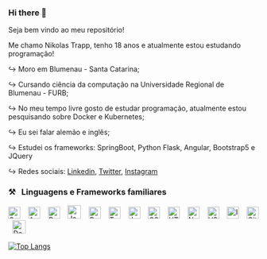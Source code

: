 ### Hi there 👋

Seja bem vindo ao meu repositório!

Me chamo Nikolas Trapp, tenho 18 anos e atualmente estou estudando programação!

  ↪ Moro em Blumenau - Santa Catarina; 
  
  ↪ Cursando ciência da computação na Universidade Regional de Blumenau - FURB;
  
  ↪ No meu tempo livre gosto de estudar programação, atualmente estou pesquisando sobre Docker e Kubernetes;
  
  ↪ Eu sei falar alemão e inglês;
  
  ↪ Estudei os frameworks: SpringBoot, Python Flask, Angular, Bootstrap5 e JQuery
  
  ↪ Redes sociais: [Linkedin](https://www.linkedin.com/in/nikolastrapp/), [Twitter](https://twitter.com/nikolas_trapp), [Instagram](https://www.instagram.com/nikolas_trapp_/)

  ### ⚒&nbsp;&nbsp;&nbsp;Linguagens e Frameworks familiares
<img alt="Spring" title="Spring" src="https://user-images.githubusercontent.com/91998543/232333473-0d8e41e6-c798-479c-9865-d62529fbf877.png" height="24">&nbsp;&nbsp;&nbsp;&nbsp;<img alt="Angular" title="Angular" src="https://user-images.githubusercontent.com/91998543/190879335-9ae7dd12-eb5e-4c00-beb3-540494f49a11.svg" height="24">&nbsp;&nbsp;&nbsp;&nbsp;<img alt="PostgreSQL" title="PostgreSQL" src="https://user-images.githubusercontent.com/91998543/190879428-be938753-cc12-4f74-918c-c4a6637deb73.png" height="24">&nbsp;&nbsp;&nbsp;&nbsp;<img alt="Java" title="Java" src="https://user-images.githubusercontent.com/91998543/190879230-94916ee4-5b6b-4896-bbcd-07e03f4791b9.png" width="27">&nbsp;&nbsp;&nbsp;&nbsp;<img alt="Python" title="Python" src="https://user-images.githubusercontent.com/91998543/190879207-b3a1a80a-c271-4ad0-97d2-072b54389ab8.png" height="24">&nbsp;&nbsp;&nbsp;&nbsp;<img alt="TypeScript" title="TypeScript" src="https://user-images.githubusercontent.com/1680157/87443766-4af82c80-c5cc-11ea-8a13-a651f150fa99.png" height="24">&nbsp;&nbsp;&nbsp;&nbsp;<img alt="JavaScript" title="JavaScript" src="https://user-images.githubusercontent.com/1680157/87443764-4af82c80-c5cc-11ea-82c2-c368ee12cf6d.png" height="24">&nbsp;&nbsp;&nbsp;&nbsp;<img alt="CSS" title="CSS" src="https://user-images.githubusercontent.com/1680157/87443759-4a5f9600-c5cc-11ea-8ae0-715433c1f781.png" height="24">&nbsp;&nbsp;&nbsp;&nbsp;<img alt="HTML" title="HTML" src="https://user-images.githubusercontent.com/1680157/87443762-4af82c80-c5cc-11ea-85cf-57be0e83c169.png" height="24">&nbsp;&nbsp;&nbsp;&nbsp;<img alt="Node.js" title="Node.js" src="https://user-images.githubusercontent.com/1680157/87443758-4a5f9600-c5cc-11ea-8f63-92e126a1145b.png" height="24">&nbsp;&nbsp;&nbsp;&nbsp;<img alt="VS Code" title="VS Code" src="https://user-images.githubusercontent.com/1680157/87443751-492e6900-c5cc-11ea-9854-f82d4d921133.png" height="24">&nbsp;&nbsp;&nbsp;&nbsp;<img alt="Intellij IDEA" title="Intellij IDEA" src="https://user-images.githubusercontent.com/91998543/190879364-b89efd3f-9ba4-4296-882e-2496dc1ce69b.png" height="24">&nbsp;&nbsp;&nbsp;&nbsp;<img alt="Git" title="Git" src="https://user-images.githubusercontent.com/1680157/87443755-49c6ff80-c5cc-11ea-954a-579f7c72873a.png" height="24">&nbsp;&nbsp;<img alt="Docker" title="Docker" src="https://user-images.githubusercontent.com/91998543/232333120-e25b2b39-c35e-4ae9-9785-72f2e50fdb95.png" height="27">



[![Top Langs](https://github-readme-stats.vercel.app/api/top-langs/?username=NikolasTrapp&hide=html,css)](https://github.com/NikolasTrapp/github-readme-stats)
